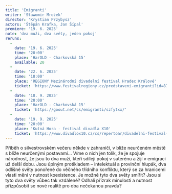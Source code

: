 ```yaml
---
title: 'Emigranti'
writer: 'Sławomir Mrożek'
director: 'Krystian Przybysz'
actors: 'Štěpán Krafka, Jan Šípal'
premiere: '19. 6. 2025'
note: 'dva muži, dva světy, jeden pokoj'
reruns:
  -  
    date: '19. 6. 2025'
    time: '20:00'
    place: 'HarOLD - Charkovská 15'
    available: 20
  -  
    date: '22. 6. 2025'
    time: '18:00'
    place: 'REGIONY Mezinárodní divadelní festival Hradec Králové'
    ticket: 'https://www.festivalregiony.cz/predstaveni-emigranti?id=87'
  -  
    date: '18. 9. 2025'
    time: '20:00'
    place: 'HarOLD - Charkovská 15'
    ticket: 'https://goout.net/cs/emigranti/szfytxx/'
  -  
    date: '19. 9. 2025'
    time: '20:00'
    place: 'Kutná Hora - festival divadla X10'
    ticket: 'https://www.divadlox10.cz/cs/repertoar/divadelni-festival-kutna-hora-2025'
---
```

Příběh o silvestrovském večeru někde v zahraničí, v blíže neurčeném městě s blíže neurčenými postavami... Víme o nich jen tolik, že je spojuje národnost, že jsou to dva muži, kteří sdílejí pokoj v suterénu a žijí v emigraci už delší dobu. Jsou úplným protikladem – intelektuál a provinční hlupák, dva odlišné světy ponořené do věčného třídního konfliktu, který se za hranicemi vlasti mění v nutnost koexistence. Je možné tyto dva světy smířit? Jsou si tyto dva světy vůbec tak vzdálené? Odhalí přízrak minulosti a nutnost přizpůsobit se nové realitě pro oba nečekanou pravdu?
